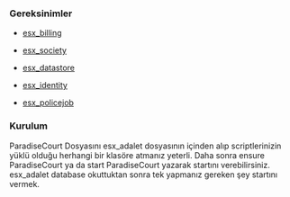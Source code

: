 

### Gereksinimler
  * [esx_billing](https://github.com/FXServer-ESX/fxserver-esx_billing)

  * [esx_society](https://github.com/FXServer-ESX/fxserver-esx_society)
  * [esx_datastore](https://github.com/FXServer-ESX/fxserver-esx_datastore)
  * [esx_identity](https://github.com/ESX-Org/esx_identity)
  * [esx_policejob](https://github.com/ESX-Org/esx_policejob)

### Kurulum
ParadiseCourt Dosyasını esx_adalet dosyasının içinden alıp scriptlerinizin yüklü olduğu herhangi bir klasöre atmanız yeterli.
Daha sonra ensure ParadiseCourt ya da start ParadiseCourt yazarak startını verebilirsiniz.
esx_adalet database okuttuktan sonra tek yapmanız gereken şey startını vermek.
